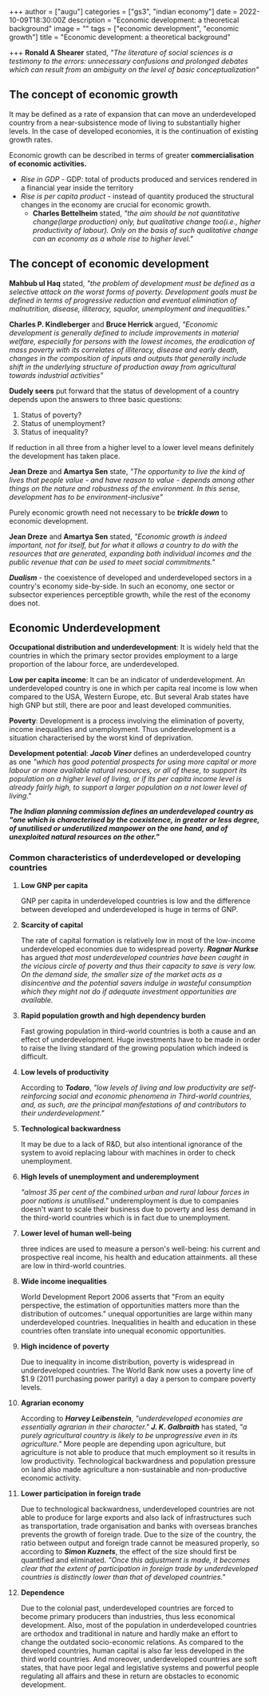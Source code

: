 +++
author = ["augu"]
categories = ["gs3", "indian economy"]
date = 2022-10-09T18:30:00Z
description = "Economic development: a theoretical background"
image = ""
tags = ["economic development", "economic growth"]
title = "Economic development: a theoretical background"

+++
**Ronald A Shearer** stated, _"The literature of social sciences is a testimony to the errors: unnecessary confusions and prolonged debates which can result from an ambiguity on the level of basic conceptualization"_

## The concept of economic growth

It may be defined as a rate of expansion that can move an underdeveloped country from a near-subsistence mode of living to substantially higher levels. In the case of developed economies, it is the continuation of existing growth rates.

Economic growth can be described in terms of greater **commercialisation of economic activities.**

* _Rise in GDP_ - GDP: total of products produced and services rendered in a financial year inside the territory
* _Rise is per capita product_ - instead of quantity produced the structural changes in the economy are crucial for economic growth.
  * **Charles Bettelheim** stated, _"the aim should be not quantitative change(large production) only, but qualitative change too(i.e., higher productivity of labour). Only on the basis of such qualitative change can an economy as a whole rise to higher level."_

## The concept of economic development

**Mahbub ul Haq** stated, _"the problem of development must be defined as a selective attack on the worst forms of poverty. Development goals must be defined in terms of progressive reduction and eventual elimination of malnutrition, disease, illiteracy, squalor, unemployment and inequalities."_

**Charles P. Kindleberger** and **Bruce Herrick** argued, _"Economic development is generally defined to include improvements in material welfare, especially for persons with the lowest incomes, the eradication of mass poverty with its correlates of illiteracy, disease and early death, changes in the composition of inputs and outputs that generally include shift in the underlying structure of production away from agricultural towards industrial activities"_

**Dudely seers** put forward that the status of development of a country depends upon the answers to three basic questions:

1. Status of poverty?
2. Status of unemployment?
3. Status of inequality?

If reduction in all three from a higher level to a lower level means definitely the development has taken place.

**Jean Dreze** and **Amartya Sen** state, _"The opportunity to live the kind of lives that people value - and have reason to value - depends among other things on the nature and robustness of the environment. In this sense, development has to be environment-inclusive"_

Purely economic growth need not necessary to be **_trickle down_** to economic development.

**Jean Dreze** and **Amartya Sen** stated, _"Economic growth is indeed important, not for itself, but for what it allows a country to do with the resources that are generated, expanding both individual incomes and the public revenue that can be used to meet social commitments."_

**_Dualism_** - the coexistence of developed and underdeveloped sectors in a country's economy side-by-side. In such an economy, one sector or subsector experiences perceptible growth, while the rest of the economy does not.

## Economic Underdevelopment

**Occupational distribution and underdevelopment**: It is widely held that the countries in which the primary sector provides employment to a large proportion of the labour force, are underdeveloped.

**Low per capita income**: It can be an indicator of underdevelopment. An underdeveloped country is one in which per capita real income is low when compared to the USA, Western Europe, etc. But several Arab states have high GNP but still, there are poor and least developed communities.

**Poverty**: Development is a process involving the elimination of poverty, income inequalities and unemployment. Thus underdevelopment is a situation characterised by the worst kind of deprivation.

**Development potential**: **_Jacob Viner_** defines an underdeveloped country as one _"which has good potential prospects for using more capital or more labour or more available natural resources, or all of these, to support its population on a higher level of living, or if its per capita income level is already fairly high, to support a larger population on a not lower level of living."_

**_The Indian planning commission defines an underdeveloped country as "one which is characterised by the coexistence, in greater or less degree, of unutilised or underutilized manpower on the one hand, and of unexploited natural resources on the other."_**

### Common characteristics of underdeveloped or developing countries

 1. **Low GNP per capita**

    GNP per capita in underdeveloped countries is low and the difference between developed and underdeveloped is huge in terms of GNP.
 2. **Scarcity of capital**

    The rate of capital formation is relatively low in most of the low-income underdeveloped economies due to widespread poverty. **_Ragnar Nurkse_** has argued _that most underdeveloped countries have been caught in the vicious circle of poverty and thus their capacity to save is very low. On the demand side, the smaller size of the market acts as a disincentive and the potential savers indulge in wasteful consumption which they might not do if adequate investment opportunities are available._
 3. **Rapid population growth and high dependency burden**

    Fast growing population in third-world countries is both a cause and an effect of underdevelopment. Huge investments have to be made in order to raise the living standard of the growing population which indeed is difficult.
 4. **Low levels of productivity**

    According to **_Todaro_**, _"low levels of living and low productivity are self-reinforcing social and economic phenomena in Third-world countries, and, as such, are the principal manifestations of and contributors to their underdevelopment."_
 5. **Technological backwardness**

    It may be due to a lack of R&D, but also intentional ignorance of the system to avoid replacing labour with machines in order to check unemployment.
 6. **High levels of unemployment and underemployment**

    _"almost 35 per cent of the combined urban and rural labour forces in poor nations is unutilised."_ underemployment is due to companies doesn't want to scale their business due to poverty and less demand in the third-world countries which is in fact due to unemployment.
 7. **Lower level of human well-being**

    three indices are used to measure a person's well-being: his current and prospective real income, his health and education attainments. all these are low in third-world countries.
 8. **Wide income inequalities**

    World Development Report 2006 asserts that "From an equity perspective, the estimation of opportunities matters more than the distribution of outcomes." unequal opportunities are large within many underdeveloped countries. Inequalities in health and education in these countries often translate into unequal economic opportunities.
 9. **High incidence of poverty**

    Due to inequality in income distribution, poverty is widespread in underdeveloped countries. The World Bank now uses a poverty line of $1.9 (2011 purchasing power parity) a day a person to compare poverty levels.
10. **Agrarian economy**

    According to **_Harvey Leibenstein_**, _"underdeveloped economies are essentially agrarian in their character."  **J. K. Galbraith**_ has stated, _"a purely agricultural country is likely to be unprogressive even in its agriculture."_ More people are depending upon agriculture, but agriculture is not able to produce that much employment so it results in low productivity. Technological backwardness and population pressure on land also made agriculture a non-sustainable and non-productive economic activity. 
11. **Lower participation in foreign trade**

    Due to technological backwardness, underdeveloped countries are not able to produce for large exports and also lack of infrastructures such as transportation, trade organisation and banks with overseas branches prevents the growth of foreign trade. Due to the size of the country, the ratio between output and foreign trade cannot be measured properly, so according to **_Simon Kuznets_**, the effect of the size should first be quantified and eliminated. _"Once this adjustment is made, it becomes clear that the extent of participation in foreign trade by underdeveloped countries is distinctly lower than that of developed countries."_
12. **Dependence**

    Due to the colonial past, underdeveloped countries are forced to become primary producers than industries, thus less economical development. Also, most of the population in underdeveloped countries are orthodox and traditional in nature and hardly make an effort to change the outdated socio-economic relations. As compared to the developed countries, human capital is also far less developed in the third world countries. And moreover, underdeveloped countries are soft states, that have poor legal and legislative systems and powerful people regulating all affairs and these in return are obstacles to economic development.